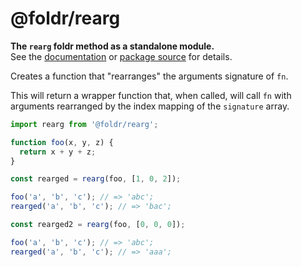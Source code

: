 # @foldr/rearg

**The `rearg` foldr method as a standalone module.**    
See the [documentation](http://foldr.com/0.0.0/rearg) or [package source](https:/github.com/CloudVessel/foldr/blob/master/packages/categories/rearg/src/index.js) for details.

Creates a function that "rearranges" the arguments signature of `fn`.

This will return a wrapper function that, when called, will call `fn`
with arguments rearranged by the index mapping of the `signature` array.

```js
import rearg from '@foldr/rearg';

function foo(x, y, z) {
  return x + y + z;
}

const rearged = rearg(foo, [1, 0, 2]);

foo('a', 'b', 'c'); // => 'abc';
rearged('a', 'b', 'c'); // => 'bac';

const rearged2 = rearg(foo, [0, 0, 0]);

foo('a', 'b', 'c'); // => 'abc';
rearged('a', 'b', 'c'); // => 'aaa';
```
